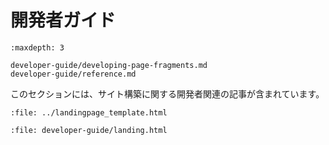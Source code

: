 # 開発者ガイド

```{toctree}
:maxdepth: 3

developer-guide/developing-page-fragments.md
developer-guide/reference.md
```

このセクションには、サイト構築に関する開発者関連の記事が含まれています。

```{raw} html
:file: ../landingpage_template.html
```

```{raw} html
:file: developer-guide/landing.html
```
